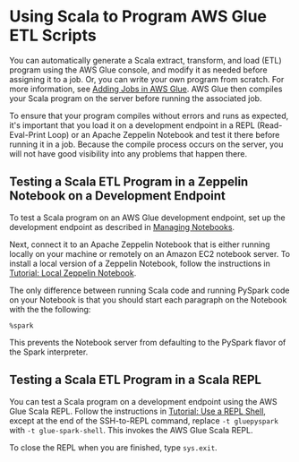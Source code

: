 # Using Scala to Program AWS Glue ETL Scripts<a name="glue-etl-scala-using"></a>

You can automatically generate a Scala extract, transform, and load \(ETL\) program using the AWS Glue console, and modify it as needed before assigning it to a job\. Or, you can write your own program from scratch\. For more information, see [Adding Jobs in AWS Glue](add-job.md)\. AWS Glue then compiles your Scala program on the server before running the associated job\.

To ensure that your program compiles without errors and runs as expected, it's important that you load it on a development endpoint in a REPL \(Read\-Eval\-Print Loop\) or an Apache Zeppelin Notebook and test it there before running it in a job\. Because the compile process occurs on the server, you will not have good visibility into any problems that happen there\.

## Testing a Scala ETL Program in a Zeppelin Notebook on a Development Endpoint<a name="aws-glue-programming-scala-using-notebook"></a>

To test a Scala program on an AWS Glue development endpoint, set up the development endpoint as described in [Managing Notebooks](dev-endpoint.md)\.

Next, connect it to an Apache Zeppelin Notebook that is either running locally on your machine or remotely on an Amazon EC2 notebook server\. To install a local version of a Zeppelin Notebook, follow the instructions in [Tutorial: Local Zeppelin Notebook](dev-endpoint-tutorial-local-notebook.md)\.

The only difference between running Scala code and running PySpark code on your Notebook is that you should start each paragraph on the Notebook with the the following:

```
%spark
```

This prevents the Notebook server from defaulting to the PySpark flavor of the Spark interpreter\.

## Testing a Scala ETL Program in a Scala REPL<a name="aws-glue-programming-scala-using-repl"></a>

You can test a Scala program on a development endpoint using the AWS Glue Scala REPL\. Follow the instructions in [Tutorial: Use a REPL Shell](dev-endpoint-tutorial-repl.md), except at the end of the SSH\-to\-REPL command, replace `-t gluepyspark` with `-t glue-spark-shell`\. This invokes the AWS Glue Scala REPL\.

To close the REPL when you are finished, type `sys.exit`\.
